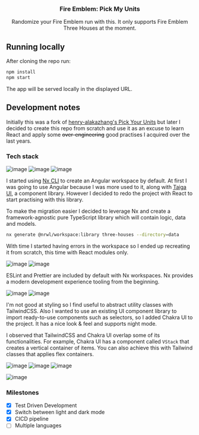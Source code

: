 <p align="center">
<h3 align="center">Fire Emblem: Pick My Units</h3>
<p align="center">Randomize your Fire Emblem run with this. It only supports Fire Emblem Three Houses at the moment.</p>
</p>
<p></p>

## Running locally

After cloning the repo run:

```bash
npm install
npm start
```

The app will be served locally in the displayed URL.

## Development notes

Initially this was a fork of [henry-alakazhang's Pick Your Units](https://github.com/henry-alakazhang/pick-your-units) but later I decided to create this repo from scratch and use it as an excuse to learn React and apply some ~~over-engineering~~ good practises I acquired over the last years.

### Tech stack

![image](https://img.shields.io/badge/-Nx-143055?logo=nx&logoColor=white&style=flat)
![image](https://img.shields.io/badge/-TypeScript-3178C6?logo=typescript&logoColor=white&style=flat)
![image](https://img.shields.io/badge/-ReactJs-61DAFB?logo=react&logoColor=white&style=flat)

I started using [Nx CLI](https://nx.dev) to create an Angular workspace by default. At first I was going to use Angular because I was more used to it, along with [Taiga UI](https://taiga-ui.dev/), a component library. However I decided to redo the project with React to start practising with this library.

To make the migration easier I decided to leverage Nx and create a framework-agnostic pure TypeScript library which will contain logic, data and models.

```sh
nx generate @nrwl/workspace:library three-houses --directory=data
```

With time I started having errors in the workspace so I ended up recreating it from scratch, this time with React modules only.

![image](https://img.shields.io/badge/-ESLint-4B32C3?logo=eslint&logoColor=white&style=flat)
![image](https://img.shields.io/badge/-Prettier-F7B93E?logo=prettier&logoColor=white&style=flat)

ESLint and Prettier are included by default with Nx workspaces. Nx provides a modern development experience tooling from the beginning.

![image](https://img.shields.io/badge/-TailwindCSS-06B6D4?logo=tailwindcss&logoColor=white&style=flat)
![image](https://img.shields.io/badge/-Chakra_UI-319795?logo=chakraui&logoColor=white&style=flat)

I'm not good at styling so I find useful to abstract utility classes with TailwindCSS. Also I wanted to use an existing UI component library to import ready-to-use components such as selectors, so I added Chakra UI to the project. It has a nice look & feel and supports night mode.

I observed that TailwindCSS and Chakra UI overlap some of its functionalities. For example, Chakra UI has a component called `VStack` that creates a vertical container of items. You can also achieve this with Tailwind classes that applies flex containers.

![image](https://img.shields.io/badge/-GitHub_Actions-2088FF?logo=githubactions&logoColor=white&style=flat)
![image](https://img.shields.io/badge/-Jest-C21325?logo=jest&logoColor=white&style=flat)
![image](https://img.shields.io/badge/-ts--node-3178C6?logo=tsnode&logoColor=white&style=flat)

![image](https://img.shields.io/badge/-Notion-000000?logo=notion&logoColor=white&style=flat)

### Milestones

- [x] Test Driven Development
- [x] Switch between light and dark mode
- [x] CICD pipeline
- [ ] Multiple languages
